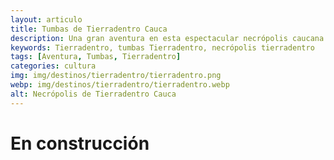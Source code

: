 ```yaml
---
layout: articulo
title: Tumbas de Tierradentro Cauca
description: Una gran aventura en esta espectacular necrópolis caucana.
keywords: Tierradentro, tumbas Tierradentro, necrópolis tierradentro
tags: [Aventura, Tumbas, Tierradentro]
categories: cultura
img: img/destinos/tierradentro/tierradentro.png
webp: img/destinos/tierradentro/tierradentro.webp
alt: Necrópolis de Tierradentro Cauca
---
```

# En construcción